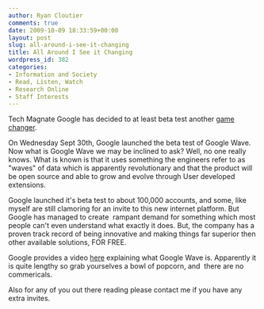 ```yaml
---
author: Ryan Cloutier
comments: true
date: 2009-10-09 18:33:59+00:00
layout: post
slug: all-around-i-see-it-changing
title: All Around I See it Changing
wordpress_id: 382
categories:
- Information and Society
- Read, Listen, Watch
- Research Online
- Staff Interests
---
```


Tech Magnate Google has decided to at least beta test another [game changer](http://en.wikipedia.org/wiki/Google_Wave).

On Wednesday Sept 30th, Google launched the beta test of Google Wave. Now what is Google Wave we may be inclined to ask? Well, no one really knows. What is known is that it uses something the engineers refer to as "waves" of data which is apparently revolutionary and that the product will be open source and able to grow and evolve through User developed extensions.

Google launched it's beta test to about 100,000 accounts, and some, like myself are still clamoring for an invite to this new internet platform. But Google has managed to create  rampant demand for something which most people can't even understand what exactly it does. But, the company has a proven track record of being innovative and making things far superior then other available solutions, FOR FREE.

Google provides a video [here](http://wave.google.com/help/wave/closed.html) explaining what Google Wave is. Apparently it is quite lengthy so grab yourselves a bowl of popcorn, and  there are no commericals.

Also for any of you out there reading please contact me if you have any extra invites.
